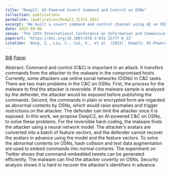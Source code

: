 ```yaml
---
title: "DeepC2: AI-Powered Covert Command and Control on OSNs"
collection: publications
permalink: /publication/DeepC2_ICICS_2022
excerpt: 'We built a covert command and control channel using AI on OSNs.'
date: 2022-09-06
venue: 'The 24th International Conference on Information and Communications Security (ICICS 2022)'
paperurl: 'https://doi.org/10.1007/978-3-031-15777-6_22'
citation: 'Wang, Z., Liu, C., Cui, X., et al. (2022). DeepC2: AI-Powered Covert Command and Control on OSNs. In: Alcaraz, C., Chen, L., Li, S., Samarati, P. (eds) Information and Communications Security. ICICS 2022. Lecture Notes in Computer Science, vol 13407. Springer, Cham.'
---
```


[BIB](/files/DeepC2_springer.bib) [Paper](https://doi.org/10.1007/978-3-031-15777-6_22)

Abstract: Command and control (C&C) is important in an attack. It transfers commands from the attacker to the malware in the compromised hosts. Currently, some attackers use online social networks (OSNs) in C&C tasks. There are two main problems in the C&C on OSNs. First, the process for the malware to find the attacker is reversible. If the malware sample is analyzed by the defender, the attacker would be exposed before publishing the commands. Second, the commands in plain or encrypted form are regarded as abnormal contents by OSNs, which would raise anomalies and trigger restrictions on the attacker. The defender can limit the attacker once it is exposed. In this work, we propose DeepC2, an AI-powered C&C on OSNs, to solve these problems. For the reversible hard-coding, the malware finds the attacker using a neural network model. The attacker’s avatars are converted into a batch of feature vectors, and the defender cannot recover the avatars in advance using the model and the feature vectors. To solve the abnormal contents on OSNs, hash collision and text data augmentation are used to embed commands into normal contents. The experiment on Twitter shows that command-embedded tweets can be generated efficiently. The malware can find the attacker covertly on OSNs. Security analysis shows it is hard to recover the attacker’s identifiers in advance.
